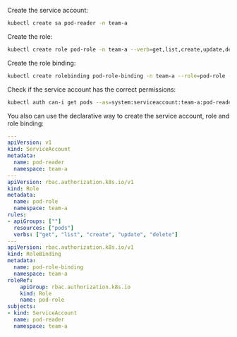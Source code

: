 Create the service account:

```bash
kubectl create sa pod-reader -n team-a
```

Create the role:

```bash
kubectl create role pod-role -n team-a --verb=get,list,create,update,delete --resource=pods
```

Create the role binding:

```bash
kubectl create rolebinding pod-role-binding -n team-a --role=pod-role --serviceaccount=team-a:pod-reader
```

Check if the service account has the correct permissions:

```bash
kubectl auth can-i get pods --as=system:serviceaccount:team-a:pod-reader
```

You also can use the declarative way to create the service account, role and role binding:

```yaml
---
apiVersion: v1
kind: ServiceAccount
metadata:
  name: pod-reader
  namespace: team-a
---
apiVersion: rbac.authorization.k8s.io/v1
kind: Role
metadata:
  name: pod-role
  namespace: team-a
rules:
- apiGroups: [""]
  resources: ["pods"]
  verbs: ["get", "list", "create", "update", "delete"]
---
apiVersion: rbac.authorization.k8s.io/v1
kind: RoleBinding
metadata:
  name: pod-role-binding
  namespace: team-a
roleRef:
    apiGroup: rbac.authorization.k8s.io
    kind: Role
    name: pod-role
subjects:
- kind: ServiceAccount
  name: pod-reader
  namespace: team-a
```